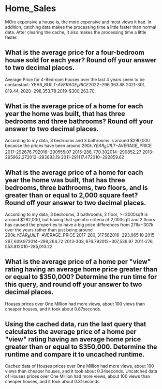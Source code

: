 # Home_Sales
MOre expensive a house is, the more expensive and most views it had. 
In addition, catching data makes the processing time a little faster than normal data. After clearing the cache, it also makes the processing time a little faster. 

## What is the average price for a four-bedroom house sold for each year? Round off your answer to two decimal places.
Average Price for 4-Bedroom houses over the last 4 years seem to be contanstant:
YEAR_BUILT-$AVERAGE_PRICE
2022-$296,363.88
2021-$301,819.44,
2020-$298,353.78
2019-$300,263.70. 

## What is the average price of a home for each year the home was built, that has three bedrooms and three bathrooms? Round off your answer to two decimal places.
According to my data, 3 bedrooms and 3 bathrooms is around $290,000 because the prices have been around $290k.
YEAR_BUILT-$AVERAGE_PRICE
2017-$292676.79
2016-$290555.07
2015-$288,770.30
2014-$290852.27
2013-$295962.27
2012-$293683.19
2011-$291117.47
2010-$292859.62

## What is the average price of a home for each year the home was built, that has three bedrooms, three bathrooms, two floors, and is greater than or equal to 2,000 square feet? Round off your answer to two decimal places.
According to my data, 3 bedrooms, 3 bathrooms, 2 floor, >=2000sqft is around $292,000, but having that specific criteria of 2,000sqft and 2 floors has caused the properties to have a big price differences from $276k-$307k over the years rather than just being around $290k.
YEAR_BUILT-$AVERAGE_PRICE
2017-$280,317.58
2016-$293,965.10
2015-$297,609.97
2014-$298,264.72
2013-$303,676.79
2012-$307,539.97
2011-$276,553.81
2010-$285,010.22

## What is the average price of a home per "view" rating having an average home price greater than or equal to $350,000? Determine the run time for this query, and round off your answer to two decimal places.
Houses prices over One Million had more views, about 100 views than cheaper houses, and it took about 0.87seconds. 

## Using the cached data, run the last query that calculates the average price of a home per "view" rating having an average home price greater than or equal to $350,000. Determine the runtime and compare it to uncached runtime.
Cached data of Houses prices over One Million had more views, about 100 views than cheaper houses, and it took about 0.34seconds. 
Uncatched data of Houses prices over One Million had more views, about 100 views than cheaper houses, and it took about 0.31seconds. 
